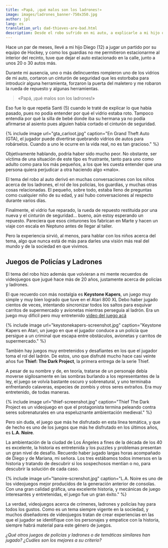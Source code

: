 ```yaml
---
title: «Papá, ¡qué malos son los ladrones!»
image: images/ladrones_banner-750x350.jpg
author: jpl
lang: es
translation_url: dad-thieves-are-bad.html
description: Desde el robo sufrido en mi auto, a explicarle a mi hijo que no todas las personas tienen buenas intenciones. Videojuegos de policías y ladrones.
---
```


Hace un par de meses, llevé a mi hijo Diego (12) a jugar un partido por su equipo de Hockey, y como los guardias no me permitieron estacionarme al interior del recinto, tuve que dejar el auto estacionado en la calle, junto a unos 20 o 30 autos más.

Durante mi ausencia, uno o más delincuentes rompieron uno de los vidrios de mi auto, cortaron un cinturón de seguridad que les estorbaba para introducir alguna herramienta, forzaron la puerta del maletero y me robaron la rueda de repuesto y algunas herramientas.

> «Papá, ¡qué malos son los ladrones!»

Eso fue lo que repetía Santi (5) cuando le traté de explicar lo que había pasado, pues no podía entender por qué el vidrio estaba roto. Tampoco entendía por qué la silla de bebé donde iba su hermana ya no podía afirmarse al asiento pues alguien había cortado el cinturón de seguridad.

{% include image url="gta_carloot.jpg" caption="En Grand Theft Auto (GTA), el jugador puede divertirse quebrando vidrios de autos para robárselos. Cuando a uno le ocurre en la vida real, no es tan gracioso." %}

Objetivamente hablando, podría haber sido mucho peor. No obstante, ser víctima de una situación de este tipo es frustrante, tanto para uno como adulto como para los más pequeños, a los que les cuesta entender que una persona quiera perjudicar a otra haciendo algo «malo».

El tema del robo al auto derivó en muchas conversaciones con los niños acerca de los ladrones, el rol de los policías, los guardias, y muchas otras cosas relacionadas. El pequeño, sobre todo, estaba lleno de preguntas como cualquier niño de su edad, y así hubo conversaciones al respecto durante varios días.

Finalmente, el vidrio fue reparado, la rueda de repuesto restituida por una nueva y el cinturón de seguridad… bueno, aún estoy esperando un repuesto. Pareciera que esos cinturones los fabrican en Marte y hacen un viaje con escala en Neptuno antes de llegar al taller.

Pero la experiencia sirvió, al menos, para hablar con los niños acerca del tema, algo que nunca está de más para darles una visión más real del mundo y de la sociedad en que vivimos.

## Juegos de Policías y Ladrones

El tema del robo hizo además que volvieran a mi mente recuerdos de videojuegos que jugué hace más de 20 años, justamente acerca de policías y ladrones.

El que recuerdo con más nostalgia es **Keystone Kapers**, un juego muy simple y muy bien logrado que tuve en el Atari 800 XL Debo haber jugado cientos de veces, intentando sincronizar todos los saltos para esquivar carritos de supermercado y avionetas mientras perseguía al ladrón. Era un juego muy difícil pero muy entretenido [video del juego acá](https://www.youtube.com/watch?v=wZTn8z76zWY)

{% include image url="keystonekapers-screenshot.jpg" caption="Keystone Kapers en Atari, un juego en que el jugador conduce a un policía que persigue a un criminal que escapa entre obstáculos, avionetas y carritos de supermercado." %}

También hay juegos muy entretenidos y desafiantes en los que el jugador toma el rol del ladrón. De estos, uno que disfruté mucho hace casi veinte años fue **Thief: The Dark Project**, la primera entrega de la serie Thief.

A pesar de su nombre y de, en teoría, tratarse de un personaje debía moverse sigilosamente en las sombras burlando a los representantes de la ley, el juego se volvía bastante oscuro y sobrenatural, y uno terminaba enfrentando calaveras, especies de zombis y otros seres extraños. Era muy entretenido, de todas maneras.

{% include image url="thief-screenshot.jpg" caption="Thief The Dark Project es un videojuego en que el protagonista termina peleando contra seres sobrenaturales en una espeluznante ambientación medieval." %}

Pero sin duda, el juego que más he disfrutado en esta línea temática, y que de hecho es uno de los juegos que más he disfrutado en los últimos años, es **L.A. Noire**.

La ambientación de la ciudad de Los Ángeles a fines de la década de los 40 es excelente, la historia es entretenida y los puzzles y problemas presentan un gran nivel de desafío. Recuerdo haber jugado largas horas acompañado de Diego y de Mariana, mi señora. Los tres estábamos todos inmersos en la historia y tratando de descubrir si los sospechosos mentían o no, para descubrir la solución de cada caso.

{% include image url="lanoire-screnshot.jpg" caption="L.A. Noire es uno de los videojuegos mejor producidos de la generación anterior de consolas. Con una gran calidad gráfica, una excelente historia, y mecánicas de juego interesantes y entretenidas, el juego fue un gran éxito." %}

La verdad, videojuegos acerca de crímenes, ladrones y policías hay para todos los gustos. Como es un tema siempre vigente en la sociedad, y muchos diseñadores de videojuegos tratan de crear experiencias en las que el jugador se identifique con los personajes y empatice con la historia, siempre habrá material para este género de juegos.

*¿Qué otros juegos de policías y ladrones o de temáticas similares han jugado? ¿Cuáles son los mejores a su criterio?*
